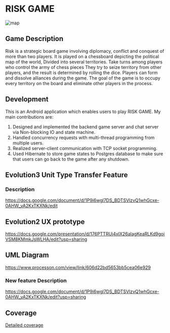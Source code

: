 # RISK GAME

![map](https://user-images.githubusercontent.com/49976598/135637978-beaccadb-0e6b-4cce-9f90-772da8faa8c6.jpg)

## Game Description 
Risk is a strategic board game involving diplomacy, conflict and conquest of more than two players.
It is played on a chessboard depicting the political map of the world,
Divided into several territories. Take turns among players who control the army of chess pieces
They try to seize territory from other players, and the result is determined by rolling the dice.
Players can form and dissolve alliances during the game.
The goal of the game is to occupy every territory on the board and eliminate other players in the process.


## Development
This is an Android application which enables users to play RISK GAME.
My main contributions are:
1. Designed and implemented the backend game server and chat server via Non-blocking IO and state machine.
2. Handled concurrency requests with multi-thread programming from multiple users.
3. Realized server-client communication with TCP socket programming. 
4. Used Hibernate to store game states to Postgres database to make sure that users can go back to the game after any shutdown.



## Evolution3 Unit Type Transfer Feature
### Description
https://docs.google.com/document/d/1P9i6wgl7DS_BDTSVlzvQ1whGcxe-0AHW_vA2KxTKXNk/edit

## Evolution2 UX prototype
https://docs.google.com/presentation/d/176PTTRUj4xIX26alagKeaRLKd9goiVSM8KMmkJsWLHA/edit?usp=sharing

## UML Diagram
https://www.processon.com/view/link/606d22bd5653bb5cea06e929

### New feature Description
https://docs.google.com/document/d/1P9i6wgl7DS_BDTSVlzvQ1whGcxe-0AHW_vA2KxTKXNk/edit?usp=sharing

## Coverage
[Detailed coverage](https://xs75.pages.oit.duke.edu/ece651-group4-project1/dashboard.html)
